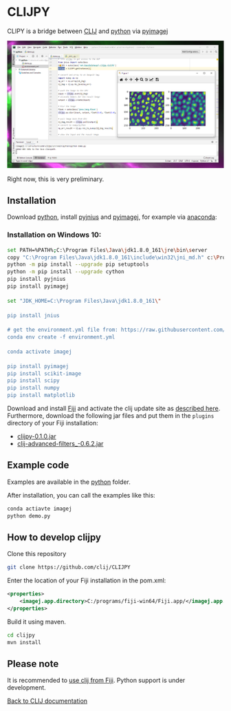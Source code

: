 # CLIJPY
CLIPY is a bridge between [CLIJ](https://clij.github.io) and 
[python](https://python.org) via 
[pyimagej](https://pypi.org/project/pyimagej/)

![Image](images/clijpy-screenshot.png)

Right now, this is very preliminary.

## Installation
Download [python](https://python.org), 
install [pyjnius](https://pyjnius.readthedocs.io/en/stable/installation.html#) 
and [pyimagej](https://pypi.org/project/pyimagej/),
for example via [anaconda](https://www.anaconda.com/):

### Installation on Windows 10:
```bash
set PATH=%PATH%;C:\Program Files\Java\jdk1.8.0_161\jre\bin\server
copy "C:\Program Files\Java\jdk1.8.0_161\include\win32\jni_md.h" c:\ProgramData\Anaconda3\Library\include
python -m pip install --upgrade pip setuptools
python -m pip install --upgrade cython
pip install pyjnius
pip install pyimagej

set "JDK_HOME=C:\Program Files\Java\jdk1.8.0_161\"

pip install jnius

# get the environment.yml file from: https://raw.githubusercontent.com/imagej/pyimagej/master/environment.yml
conda env create -f environment.yml

conda activate imagej

pip install pyimagej
pip install scikit-image
pip install scipy
pip install numpy
pip install matplotlib
```

Download and install [Fiji](https://fiji.sc) and activate the clij update site as [described here](https://clij.github.io/clij-docs/installationInFiji). 
Furthermore, download the following jar files and put them in the `plugins` directory of your Fiji installation:
* [clijpy-0.1.0.jar](https://github.com/clij/CLIJPY/releases/download/0.1.0/clijpy-0.1.0.jar)
* [clij-advanced-filters_-0.6.2.jar](https://github.com/clij/clij-advanced-filters/releases/download/0.6.2/clij-advanced-filters_-0.6.2.jar)

## Example code
Examples are available in the [python](https://github.com/clij/clijpy/blob/master/src/main/python/) folder. 

After installation, you can call the examples like this:

```bash
conda actiavte imagej
python demo.py
```

## How to develop clijpy
Clone this repository 

```bash
git clone https://github.com/clij/CLIJPY
```

Enter the location of your Fiji installation in the pom.xml:

```xml
<properties>
    <imagej.app.directory>C:/programs/fiji-win64/Fiji.app/</imagej.app.directory>
</properties>
```
Build it using maven. 

```bash
cd clijpy
mvn install
```


## Please note
It is recommended to [use clij from Fiji](https://clij.github.io/clij-docs/installationInFiji). 
Python support is under development.

[Back to CLIJ documentation](https://clij.github.io/)
